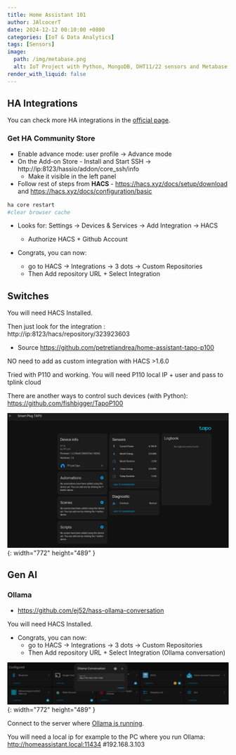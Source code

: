 ```yaml
---
title: Home Assistant 101
author: JAlcocerT
date: 2024-12-12 00:10:00 +0800
categories: [IoT & Data Analytics]
tags: [Sensors]
image:
  path: /img/metabase.png
  alt: IoT Project with Python, MongoDB, DHT11/22 sensors and Metabase.
render_with_liquid: false
---
```


## HA Integrations

You can check more HA integrations in the [official page](https://www.home-assistant.io/integrations/).

### Get HA Community Store

* Enable advance mode: user profile -> Advance mode
* On the Add-on Store - Install and Start SSH -> http://ip:8123/hassio/addon/core_ssh/info
    * Make it visible in the left panel
* Follow rest of steps from **HACS** - <https://hacs.xyz/docs/setup/download> and <https://hacs.xyz/docs/configuration/basic>

```sh
ha core restart
#clear browser cache
```

* Looks for: Settings -> Devices & Services  -> Add Integration -> HACS
    * Authorize HACS + Github Account

* Congrats, you can now:
    * go to HACS -> Integrations -> 3 dots -> Custom Repositories
    * Then Add repository URL + Select Integration

## Switches

You will need HACS Installed.

Then just look for the integration : http://ip:8123/hacs/repository/323923603

* Source <https://github.com/petretiandrea/home-assistant-tapo-p100>

NO need to add as custom integration with HACS >1.6.0

Tried with P110 and working. You will need P110 local IP + user and pass to tplink cloud

There are another ways to control such devices (with Python): <https://github.com/fishbigger/TapoP100>


![Desktop View](/img/p110.png){: width="772" height="489" }


## Gen AI

### Ollama

* <https://github.com/ej52/hass-ollama-conversation>

You will need HACS Installed.

* Congrats, you can now:
    * go to HACS -> Integrations -> 3 dots -> Custom Repositories
    * Then Add repository URL + Select Integration (Ollama conversation)


![Desktop View](/img/ha-ollama-config.png){: width="772" height="489" }


Connect to the server where [Ollama is running](https://fossengineer.com/selfhosting-llms-ollama/).

You will need a local ip for example to the PC where you run Ollama: http://homeassistant.local:11434 #192.168.3.103


